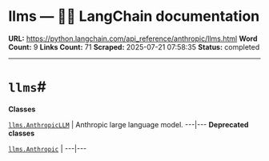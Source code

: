 # llms — 🦜🔗 LangChain  documentation

**URL:** https://python.langchain.com/api_reference/anthropic/llms.html
**Word Count:** 9
**Links Count:** 71
**Scraped:** 2025-07-21 07:58:35
**Status:** completed

---

# `llms`\#

**Classes**

[`llms.AnthropicLLM`](https://python.langchain.com/api_reference/anthropic/llms/langchain_anthropic.llms.AnthropicLLM.html#langchain_anthropic.llms.AnthropicLLM "langchain_anthropic.llms.AnthropicLLM") | Anthropic large language model.   ---|---      **Deprecated classes**

[`llms.Anthropic`](https://python.langchain.com/api_reference/anthropic/llms/langchain_anthropic.llms.Anthropic.html#langchain_anthropic.llms.Anthropic "langchain_anthropic.llms.Anthropic") |    ---|---